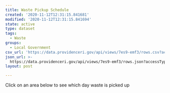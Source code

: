 ```yaml
---
title: Waste Pickup Schedule
created: '2020-11-12T12:31:15.841681'
modified: '2020-11-12T12:31:15.841694'
state: active
type: dataset
tags:
  - Waste
groups:
  - Local Government
csv_url: 'https://data.providenceri.gov/api/views/7es9-emf3/rows.csv?accessType=DOWNLOAD'
json_url: >-
  https://data.providenceri.gov/api/views/7es9-emf3/rows.json?accessType=DOWNLOAD
layout: post

---
```

Click on an area below to see which day waste is picked up
